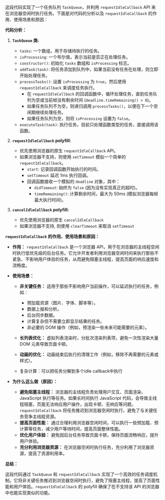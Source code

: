 这段代码实现了一个任务队列 `TaskQueue`，并利用 `requestIdleCallback` API 来在浏览器空闲时执行任务。下面是对代码的分析以及 `requestIdleCallback` 的作用、使用场景和原因：

**代码分析：**

1.  **`TaskQueue` 类:**
    *   `tasks`: 一个数组，用于存储待执行的任务。
    *   `isProcessing`: 一个布尔值，表示当前是否正在处理任务。
    *   `constructor()`: 初始化 `tasks` 数组和 `isProcessing` 标志。
    *   `addTask(task)`: 将任务添加到队列中，如果当前没有任务在处理，则立即开始处理任务。
    *   `processTasks()`: 设置 `isProcessing` 为 `true`，然后使用 `requestIdleCallback` 来调度任务执行。
        *   在 `requestIdleCallback` 的回调函数中，循环处理任务，直到任务队列为空或当前帧没有剩余时间 (`deadline.timeRemaining() > 0`)。
        *   如果任务队列不为空，则递归调用 `processTasks()`，以便在下一个空闲期继续处理任务。
        *   如果任务队列为空，则将 `isProcessing` 设置为 `false`。
    *   `executeTask(task)`: 执行任务。目前只处理函数类型的任务，直接调用该函数。

2.  **`requestIdleCallback` polyfill:**
    *   优先使用浏览器的原生 `requestIdleCallback` API。
    *   如果浏览器不支持，则使用 `setTimeout` 模拟一个简单的 `requestIdleCallback`。
        *   `start`: 记录回调函数开始执行的时间。
        *   `setTimeout` 延迟 1ms 执行回调。
        *   回调函数接收一个模拟的 `deadline` 对象，其中：
            *   `didTimeout`: 始终为 `false` (因为没有实现真正的超时)。
            *   `timeRemaining()`: 计算剩余时间，最大为 50ms (模拟浏览器每帧最大执行时间)。

3.  **`cancelIdleCallback` polyfill:**
     * 优先使用浏览器的原生 `cancelIdleCallback`
     *  如果浏览器不支持, 则使用 `clearTimeout` 来取消 `setTimeout`

**`requestIdleCallback` 的作用、使用场景和原因：**

*   **作用：** `requestIdleCallback` 是一个浏览器 API，用于在浏览器的主线程空闲时执行低优先级的后台任务。它允许开发者利用浏览器空闲时间来执行那些不紧急、不影响用户体验的任务，从而避免阻塞主线程，提高页面的响应速度和流畅度。

*   **使用场景：**
    *   **非关键任务：** 适用于那些不影响用户当前操作，可以延迟执行的任务，例如：
        *   预加载资源（图片、字体、脚本等）。
        *   数据上报和分析。
        *   后台同步数据。
        *   计算复杂但不需要立即显示结果的任务。
        *   非必要的 DOM 操作（例如，预渲染一些未来可能需要的元素）。

    *   **长列表优化：** 虚拟列表渲染时，分批次渲染列表项，避免一次性渲染大量 DOM 元素导致页面卡顿。
    *   **动画的优化：** 动画结束后执行的清理工作（例如，移除不再需要的元素或样式）。
    *  复杂计算：可以把任务分解到多个idle callback中执行

*   **为什么这么做（原因）：**
    *   **避免阻塞主线程：** 浏览器的主线程负责处理用户交互、页面渲染、JavaScript 执行等任务。如果长时间执行 JavaScript 代码，会导致主线程阻塞，页面无法响应用户操作，出现卡顿、无响应等问题。`requestIdleCallback` 将任务推迟到浏览器空闲时执行，避免了与关键任务竞争主线程资源。
    *   **提高页面性能：** 通过合理利用浏览器空闲时间，可以执行一些预加载、预计算等任务，减少用户等待时间，提高页面整体性能。
    *   **优化用户体验：** 避免因后台任务导致页面卡顿，保持页面流畅响应，提升用户体验。
    *   **充分利用浏览器资源：** 在浏览器空闲时执行任务，充分利用了浏览器资源，提高了资源利用率。

**总结：**

这段代码通过 `TaskQueue` 和 `requestIdleCallback` 实现了一个高效的任务调度机制。它将非关键任务推迟到浏览器空闲时执行，避免了阻塞主线程，提高了页面性能和用户体验。`requestIdleCallback` 的 polyfill 确保了在不支持该 API 的浏览器中也能实现类似的功能。
